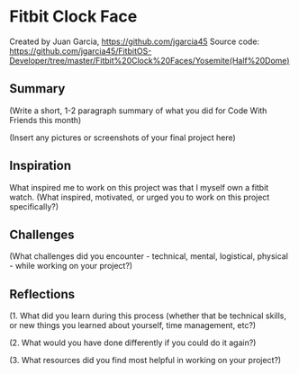 # Fitbit Clock Face

Created by Juan Garcia, https://github.com/jgarcia45
Source code: https://github.com/jgarcia45/FitbitOS-Developer/tree/master/Fitbit%20Clock%20Faces/Yosemite(Half%20Dome)

## Summary

(Write a short, 1-2 paragraph summary of what you did for Code With Friends this month)

(Insert any pictures or screenshots of your final project here)

## Inspiration

What inspired me to work on this project was that I myself own a fitbit watch.
(What inspired, motivated, or urged you to work on this project specifically?)

## Challenges

(What challenges did you encounter - technical, mental, logistical, physical - while working on your project?)

## Reflections

(1. What did you learn during this process (whether that be technical skills, or new things you learned about yourself, time management, etc?)

(2. What would you have done differently if you could do it again?)

(3. What resources did you find most helpful in working on your project?)

